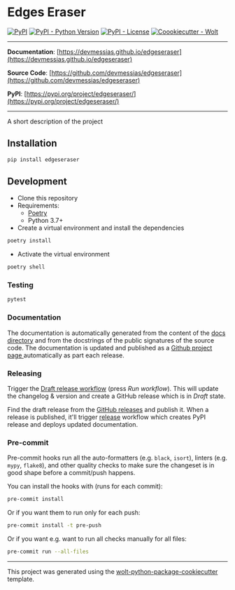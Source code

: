 # Edges Eraser

[![PyPI](https://img.shields.io/pypi/v/edgeseraser?style=flat-square)](https://pypi.python.org/pypi/edgeseraser/)
[![PyPI - Python Version](https://img.shields.io/pypi/pyversions/edgeseraser?style=flat-square)](https://pypi.python.org/pypi/edgeseraser/)
[![PyPI - License](https://img.shields.io/pypi/l/edgeseraser?style=flat-square)](https://pypi.python.org/pypi/edgeseraser/)
[![Coookiecutter - Wolt](https://img.shields.io/badge/cookiecutter-Wolt-00c2e8?style=flat-square&logo=cookiecutter&logoColor=D4AA00&link=https://github.com/woltapp/wolt-python-package-cookiecutter)](https://github.com/woltapp/wolt-python-package-cookiecutter)


---

**Documentation**: [https://devmessias.github.io/edgeseraser](https://devmessias.github.io/edgeseraser)

**Source Code**: [https://github.com/devmessias/edgeseraser](https://github.com/devmessias/edgeseraser)

**PyPI**: [https://pypi.org/project/edgeseraser/](https://pypi.org/project/edgeseraser/)

---

A short description of the project

## Installation

```sh
pip install edgeseraser
```

## Development

* Clone this repository
* Requirements:
  * [Poetry](https://python-poetry.org/)
  * Python 3.7+
* Create a virtual environment and install the dependencies

```sh
poetry install
```

* Activate the virtual environment

```sh
poetry shell
```

### Testing

```sh
pytest
```

### Documentation

The documentation is automatically generated from the content of the [docs directory](./docs) and from the docstrings
 of the public signatures of the source code. The documentation is updated and published as a [Github project page
 ](https://pages.github.com/) automatically as part each release.

### Releasing

Trigger the [Draft release workflow](https://github.com/devmessias/edgeseraser/actions/workflows/draft_release.yml)
(press _Run workflow_). This will update the changelog & version and create a GitHub release which is in _Draft_ state.

Find the draft release from the
[GitHub releases](https://github.com/devmessias/edgeseraser/releases) and publish it. When
 a release is published, it'll trigger [release](https://github.com/devmessias/edgeseraser/blob/master/.github/workflows/release.yml) workflow which creates PyPI
 release and deploys updated documentation.

### Pre-commit

Pre-commit hooks run all the auto-formatters (e.g. `black`, `isort`), linters (e.g. `mypy`, `flake8`), and other quality
 checks to make sure the changeset is in good shape before a commit/push happens.

You can install the hooks with (runs for each commit):

```sh
pre-commit install
```

Or if you want them to run only for each push:

```sh
pre-commit install -t pre-push
```

Or if you want e.g. want to run all checks manually for all files:

```sh
pre-commit run --all-files
```

---

This project was generated using the [wolt-python-package-cookiecutter](https://github.com/woltapp/wolt-python-package-cookiecutter) template.

